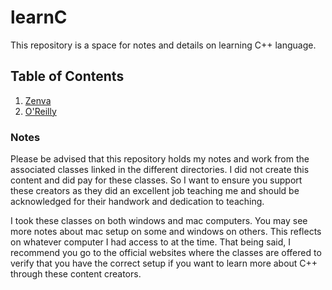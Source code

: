 # learnC

This repository is a space for notes and details on learning C++ language.

## Table of Contents

1. [Zenva](./ZenvaC%2B%2B/README.md)
2. [O'Reilly](./OreillyC%2B%2B/README.md)

### Notes

Please be advised that this repository holds my notes and work from the associated classes linked in the different directories. I did not create this content and did pay for these classes. So I want to ensure you support these creators as they did an excellent job teaching me and should be acknowledged for their handwork and dedication to teaching.

I took these classes on both windows and mac computers. You may see more notes about mac setup on some and windows on others. This reflects on whatever computer I had access to at the time. That being said, I recommend you go to the official websites where the classes are offered to verify that you have the correct setup if you want to learn more about C++ through these content creators.
